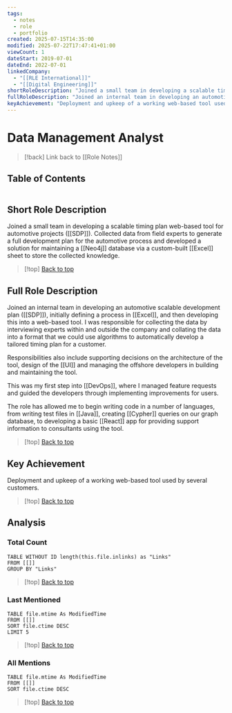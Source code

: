 ```yaml
---
tags:
  - notes
  - role
  - portfolio
created: 2025-07-15T14:35:00
modified: 2025-07-22T17:47:41+01:00
viewCount: 1
dateStart: 2019-07-01
dateEnd: 2022-07-01
linkedCompany:
  - "[[RLE International]]"
  - "[[Digital Engineering]]"
shortRoleDescription: "Joined a small team in developing a scalable timing plan web-based tool for automotive projects (<a href=\"/projects/sdp\" class=\"theme-link\">SDP</a>). Collected data from field experts to generate a full development plan for the automotive process and developed a solution for maintaining a <span class=\"theme-link\">Neo4j</span> database via a custom-built <span class=\"theme-link\">Excel</span> sheet to store the collected knowledge."
fullRoleDescription: "Joined an internal team in developing an automotive scalable development plan (<a href=\"/projects/sdp\" class=\"theme-link\">SDP</a>), initially defining a process in <span class=\"theme-link\">Excel</span>, and then developing this into a web-based tool. I was responsible for collecting the data by interviewing experts within and outside the company and collating the data into a format that we could use algorithms to automatically develop a tailored timing plan for a customer.<br><br>Responsibilities also include supporting decisions on the architecture of the tool, design of the <span class=\"theme-link\">UI</span> and managing the offshore developers in building and maintaining the tool.<br><br>This was my first step into <span class=\"theme-link\">DevOps</span>, where I managed feature requests and guided the developers through implementing improvements for users.<br><br>The role has allowed me to begin writing code in a number of languages, from writing test files in <span class=\"theme-link\">Java</span>, creating <span class=\"theme-link\">Cypher</span> queries on our graph database, to developing a basic <span class=\"theme-link\">React</span> app for providing support information to consultants using the tool."
keyAchievement: "Deployment and upkeep of a working web-based tool used by several customers."
---
```

# Data Management Analyst

> [!back] Link back to [[Role Notes]]

## Table of Contents
```table-of-contents
```

## Short Role Description

Joined a small team in developing a scalable timing plan web-based tool for automotive projects ([[SDP]]). Collected data from field experts to generate a full development plan for the automotive process and developed a solution for maintaining a [[Neo4j]] database via a custom-built [[Excel]] sheet to store the collected knowledge.

>[!top] [Back to top](#Table%20of%20Contents)

## Full Role Description

Joined an internal team in developing an automotive scalable development plan ([[SDP]]), initially defining a process in [[Excel]], and then developing this into a web-based tool. I was responsible for collecting the data by interviewing experts within and outside the company and collating the data into a format that we could use algorithms to automatically develop a tailored timing plan for a customer.

Responsibilities also include supporting decisions on the architecture of the tool, design of the [[UI]] and managing the offshore developers in building and maintaining the tool.

This was my first step into [[DevOps]], where I managed feature requests and guided the developers through implementing improvements for users.

The role has allowed me to begin writing code in a number of languages, from writing test files in [[Java]], creating [[Cypher]] queries on our graph database, to developing a basic [[React]] app for providing support information to consultants using the tool.

>[!top] [Back to top](#Table%20of%20Contents)

## Key Achievement

Deployment and upkeep of a working web-based tool used by several customers.

>[!top] [Back to top](#Table%20of%20Contents)

## Analysis

### Total Count

```dataview
TABLE WITHOUT ID length(this.file.inlinks) as "Links"
FROM [[]]
GROUP BY "Links"
```

>[!top] [Back to top](#Table%20of%20Contents)

### Last Mentioned

```dataview
TABLE file.mtime As ModifiedTime
FROM [[]]
SORT file.ctime DESC
LIMIT 5
```

>[!top] [Back to top](#Table%20of%20Contents)

### All Mentions

```dataview
TABLE file.mtime As ModifiedTime
FROM [[]]
SORT file.ctime DESC
```

>[!top] [Back to top](#Table%20of%20Contents)